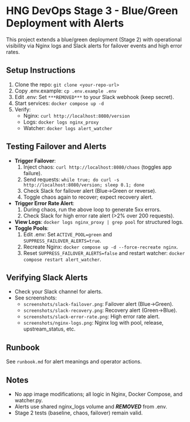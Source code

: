 # HNG DevOps Stage 3 - Blue/Green Deployment with Alerts

This project extends a blue/green deployment (Stage 2) with operational visibility via Nginx logs and Slack alerts for failover events and high error rates.

## Setup Instructions
1. Clone the repo: `git clone <your-repo-url>`
2. Copy .env.example: `cp .env.example .env`
3. Edit .env: Set `***REMOVED***` to your Slack webhook (keep secret).
4. Start services: `docker compose up -d`
5. Verify:
   - Nginx: `curl http://localhost:8080/version`
   - Logs: `docker logs nginx_proxy`
   - Watcher: `docker logs alert_watcher`

## Testing Failover and Alerts
- **Trigger Failover**:
  1. Inject chaos: `curl http://localhost:8080/chaos` (toggles app failure).
  2. Send requests: `while true; do curl -s http://localhost:8080/version; sleep 0.1; done`
  3. Check Slack for failover alert (Blue→Green or reverse).
  4. Toggle chaos again to recover; expect recovery alert.
- **Trigger Error Rate Alert**:
  1. During chaos, run the above loop to generate 5xx errors.
  2. Check Slack for high error rate alert (>2% over 200 requests).
- **View Logs**: `docker logs nginx_proxy | grep pool` for structured logs.
- **Toggle Pools**:
  1. Edit .env: Set `ACTIVE_POOL=green` and `SUPPRESS_FAILOVER_ALERTS=true`.
  2. Recreate Nginx: `docker compose up -d --force-recreate nginx`.
  3. Reset `SUPPRESS_FAILOVER_ALERTS=false` and restart watcher: `docker compose restart alert_watcher`.

## Verifying Slack Alerts
- Check your Slack channel for alerts.
- See screenshots:
  - `screenshots/slack-failover.png`: Failover alert (Blue→Green).
  - `screenshots/slack-recovery.png`: Recovery alert (Green→Blue).
  - `screenshots/slack-error-rate.png`: High error rate alert.
  - `screenshots/nginx-logs.png`: Nginx log with pool, release, upstream_status, etc.

## Runbook
See `runbook.md` for alert meanings and operator actions.

## Notes
- No app image modifications; all logic in Nginx, Docker Compose, and watcher.py.
- Alerts use shared nginx_logs volume and ***REMOVED*** from .env.
- Stage 2 tests (baseline, chaos, failover) remain valid.
